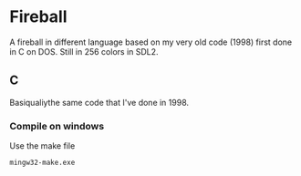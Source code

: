 # Fireball
A fireball in different language based on my very old code (1998) first done in C on DOS.
Still in 256 colors in SDL2.

## C
Basiqualiythe same code that I've done in 1998.

### Compile on windows
Use the make file
```
mingw32-make.exe
```

